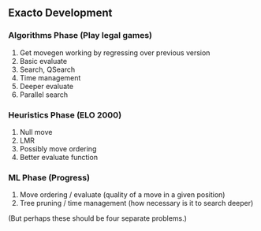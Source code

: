 ## Exacto Development

### Algorithms Phase (Play legal games)

1. Get movegen working by regressing over previous version
2. Basic evaluate
3. Search, QSearch
4. Time management
5. Deeper evaluate
6. Parallel search

### Heuristics Phase (ELO 2000)

1. Null move
2. LMR
3. Possibly move ordering
4. Better evaluate function

### ML Phase (Progress)

1. Move ordering / evaluate (quality of a move in a given position)
2. Tree pruning / time management (how necessary is it to search deeper)

(But perhaps these should be four separate problems.)
